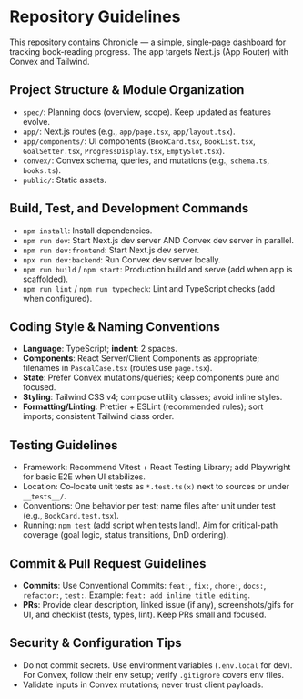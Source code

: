 # Repository Guidelines

This repository contains Chronicle — a simple, single‑page dashboard for tracking book‑reading progress. The app targets Next.js (App Router) with Convex and Tailwind.

## Project Structure & Module Organization
- `spec/`: Planning docs (overview, scope). Keep updated as features evolve.
- `app/`: Next.js routes (e.g., `app/page.tsx`, `app/layout.tsx`).
- `app/components/`: UI components (`BookCard.tsx`, `BookList.tsx`, `GoalSetter.tsx`, `ProgressDisplay.tsx`, `EmptySlot.tsx`).
- `convex/`: Convex schema, queries, and mutations (e.g., `schema.ts`, `books.ts`).
- `public/`: Static assets.

## Build, Test, and Development Commands
- `npm install`: Install dependencies.
- `npm run dev`: Start Next.js dev server AND Convex dev server in parallel.
- `npm run dev:frontend`: Start Next.js dev server.
- `npx run dev:backend`: Run Convex dev server locally.
- `npm run build` / `npm start`: Production build and serve (add when app is scaffolded).
- `npm run lint` / `npm run typecheck`: Lint and TypeScript checks (add when configured).

## Coding Style & Naming Conventions
- **Language**: TypeScript; **indent**: 2 spaces.
- **Components**: React Server/Client Components as appropriate; filenames in `PascalCase.tsx` (routes use `page.tsx`).
- **State**: Prefer Convex mutations/queries; keep components pure and focused.
- **Styling**: Tailwind CSS v4; compose utility classes; avoid inline styles.
- **Formatting/Linting**: Prettier + ESLint (recommended rules); sort imports; consistent Tailwind class order.

## Testing Guidelines
- Framework: Recommend Vitest + React Testing Library; add Playwright for basic E2E when UI stabilizes.
- Location: Co‑locate unit tests as `*.test.ts(x)` next to sources or under `__tests__/`.
- Conventions: One behavior per test; name files after unit under test (e.g., `BookCard.test.tsx`).
- Running: `npm test` (add script when tests land). Aim for critical-path coverage (goal logic, status transitions, DnD ordering).

## Commit & Pull Request Guidelines
- **Commits**: Use Conventional Commits: `feat:`, `fix:`, `chore:`, `docs:`, `refactor:`, `test:`. Example: `feat: add inline title editing`.
- **PRs**: Provide clear description, linked issue (if any), screenshots/gifs for UI, and checklist (tests, types, lint). Keep PRs small and focused.

## Security & Configuration Tips
- Do not commit secrets. Use environment variables (`.env.local` for dev). For Convex, follow their env setup; verify `.gitignore` covers env files.
- Validate inputs in Convex mutations; never trust client payloads.
